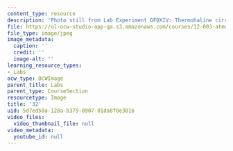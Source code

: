 ```yaml
---
content_type: resource
description: 'Photo still from Lab Experiment GFDXIV: Thermohaline circulation.'
file: https://ol-ocw-studio-app-qa.s3.amazonaws.com/courses/12-003-atmosphere-ocean-and-climate-dynamics-fall-2008/5d7ed50a128ab379090701da8f0e3016_32.jpg
file_type: image/jpeg
image_metadata:
  caption: ''
  credit: ''
  image-alt: ''
learning_resource_types:
- Labs
ocw_type: OCWImage
parent_title: Labs
parent_type: CourseSection
resourcetype: Image
title: '32'
uid: 5d7ed50a-128a-b379-0907-01da8f0e3016
video_files:
  video_thumbnail_file: null
video_metadata:
  youtube_id: null
---
```

